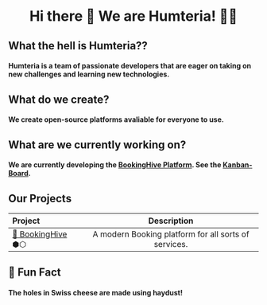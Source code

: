 <h1 align=center>Hi there 👋 We are Humteria! 👩‍💻</h1>

## What the hell is Humteria??
#### Humteria is a team of passionate developers that are eager on taking on new challenges and learning new technologies.

## What do we create?
#### We create open-source platforms avaliable for everyone to use.

## What are we currently working on?
#### We are currently developing the <a href=https://github.com/Humteria/booking-hive/>BookingHive Platform</a>. See the <a href=https://github.com/orgs/Humteria/projects/3/>Kanban-Board</a>.

## Our Projects
| Project | Description | 
| :--------- | :----------: | 
| <a font-size=30px href=https://github.com/Humteria/booking-hive/>🐝 BookingHive</a> ⬢⬡ | A modern Booking platform for all sorts of services. |

## 🧀 Fun Fact
#### The holes in Swiss cheese are made using haydust!
